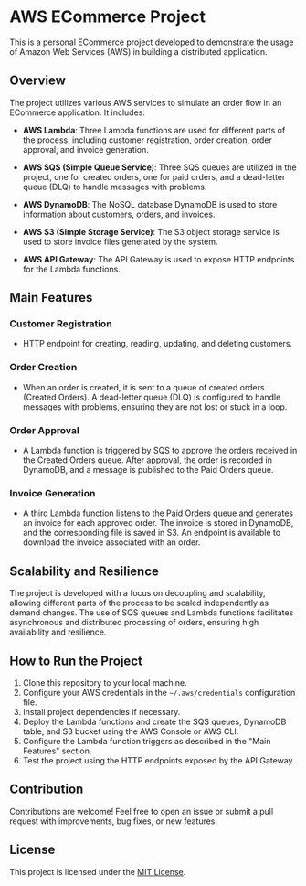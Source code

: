 # AWS ECommerce Project

This is a personal ECommerce project developed to demonstrate the usage of Amazon Web Services (AWS) in building a distributed application.

## Overview

The project utilizes various AWS services to simulate an order flow in an ECommerce application. It includes:

- **AWS Lambda**: Three Lambda functions are used for different parts of the process, including customer registration, order creation, order approval, and invoice generation.
  
- **AWS SQS (Simple Queue Service)**: Three SQS queues are utilized in the project, one for created orders, one for paid orders, and a dead-letter queue (DLQ) to handle messages with problems.

- **AWS DynamoDB**: The NoSQL database DynamoDB is used to store information about customers, orders, and invoices.

- **AWS S3 (Simple Storage Service)**: The S3 object storage service is used to store invoice files generated by the system.

- **AWS API Gateway**: The API Gateway is used to expose HTTP endpoints for the Lambda functions.

## Main Features

### Customer Registration

- HTTP endpoint for creating, reading, updating, and deleting customers.

### Order Creation

- When an order is created, it is sent to a queue of created orders (Created Orders). A dead-letter queue (DLQ) is configured to handle messages with problems, ensuring they are not lost or stuck in a loop.

### Order Approval

- A Lambda function is triggered by SQS to approve the orders received in the Created Orders queue. After approval, the order is recorded in DynamoDB, and a message is published to the Paid Orders queue.

### Invoice Generation

- A third Lambda function listens to the Paid Orders queue and generates an invoice for each approved order. The invoice is stored in DynamoDB, and the corresponding file is saved in S3. An endpoint is available to download the invoice associated with an order.

## Scalability and Resilience

The project is developed with a focus on decoupling and scalability, allowing different parts of the process to be scaled independently as demand changes. The use of SQS queues and Lambda functions facilitates asynchronous and distributed processing of orders, ensuring high availability and resilience.

## How to Run the Project

1. Clone this repository to your local machine.
2. Configure your AWS credentials in the `~/.aws/credentials` configuration file.
3. Install project dependencies if necessary.
4. Deploy the Lambda functions and create the SQS queues, DynamoDB table, and S3 bucket using the AWS Console or AWS CLI.
5. Configure the Lambda function triggers as described in the "Main Features" section.
6. Test the project using the HTTP endpoints exposed by the API Gateway.

## Contribution

Contributions are welcome! Feel free to open an issue or submit a pull request with improvements, bug fixes, or new features.

## License

This project is licensed under the [MIT License](LICENSE).
